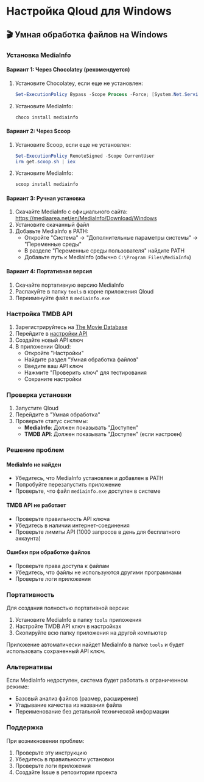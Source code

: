 # Настройка Qloud для Windows

## 🎬 Умная обработка файлов на Windows

### Установка MediaInfo

#### Вариант 1: Через Chocolatey (рекомендуется)
1. Установите Chocolatey, если еще не установлен:
   ```powershell
   Set-ExecutionPolicy Bypass -Scope Process -Force; [System.Net.ServicePointManager]::SecurityProtocol = [System.Net.ServicePointManager]::SecurityProtocol -bor 3072; iex ((New-Object System.Net.WebClient).DownloadString('https://community.chocolatey.org/install.ps1'))
   ```

2. Установите MediaInfo:
   ```powershell
   choco install mediainfo
   ```

#### Вариант 2: Через Scoop
1. Установите Scoop, если еще не установлен:
   ```powershell
   Set-ExecutionPolicy RemoteSigned -Scope CurrentUser
   irm get.scoop.sh | iex
   ```

2. Установите MediaInfo:
   ```powershell
   scoop install mediainfo
   ```

#### Вариант 3: Ручная установка
1. Скачайте MediaInfo с официального сайта: https://mediaarea.net/en/MediaInfo/Download/Windows
2. Установите скачанный файл
3. Добавьте MediaInfo в PATH:
   - Откройте "Система" → "Дополнительные параметры системы" → "Переменные среды"
   - В разделе "Переменные среды пользователя" найдите PATH
   - Добавьте путь к MediaInfo (обычно `C:\Program Files\MediaInfo`)

#### Вариант 4: Портативная версия
1. Скачайте портативную версию MediaInfo
2. Распакуйте в папку `tools` в корне приложения Qloud
3. Переименуйте файл в `mediainfo.exe`

### Настройка TMDB API

1. Зарегистрируйтесь на [The Movie Database](https://www.themoviedb.org/signup)
2. Перейдите в [настройки API](https://www.themoviedb.org/settings/api)
3. Создайте новый API ключ
4. В приложении Qloud:
   - Откройте "Настройки"
   - Найдите раздел "Умная обработка файлов"
   - Введите ваш API ключ
   - Нажмите "Проверить ключ" для тестирования
   - Сохраните настройки

### Проверка установки

1. Запустите Qloud
2. Перейдите в "Умная обработка"
3. Проверьте статус системы:
   - **MediaInfo**: Должен показывать "Доступен"
   - **TMDB API**: Должен показывать "Доступен" (если настроен)

### Решение проблем

#### MediaInfo не найден
- Убедитесь, что MediaInfo установлен и добавлен в PATH
- Попробуйте перезапустить приложение
- Проверьте, что файл `mediainfo.exe` доступен в системе

#### TMDB API не работает
- Проверьте правильность API ключа
- Убедитесь в наличии интернет-соединения
- Проверьте лимиты API (1000 запросов в день для бесплатного аккаунта)

#### Ошибки при обработке файлов
- Проверьте права доступа к файлам
- Убедитесь, что файлы не используются другими программами
- Проверьте логи приложения

### Портативность

Для создания полностью портативной версии:

1. Установите MediaInfo в папку `tools` приложения
2. Настройте TMDB API ключ в настройках
3. Скопируйте всю папку приложения на другой компьютер

Приложение автоматически найдет MediaInfo в папке `tools` и будет использовать сохраненный API ключ.

### Альтернативы

Если MediaInfo недоступен, система будет работать в ограниченном режиме:
- Базовый анализ файлов (размер, расширение)
- Угадывание качества из названия файла
- Переименование без детальной технической информации

### Поддержка

При возникновении проблем:
1. Проверьте эту инструкцию
2. Убедитесь в правильности установки
3. Проверьте логи приложения
4. Создайте Issue в репозитории проекта